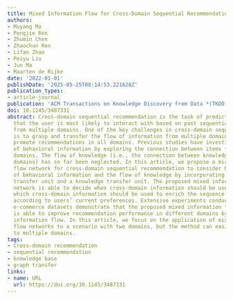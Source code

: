 ```yaml
---
title: Mixed Information Flow for Cross-Domain Sequential Recommendations
authors:
- Muyang Ma
- Pengjie Ren
- Zhumin Chen
- Zhaochun Ren
- Lifan Zhao
- Peiyu Liu
- Jun Ma
- Maarten de Rijke
date: '2022-01-01'
publishDate: '2025-05-25T08:14:53.221628Z'
publication_types:
- article-journal
publication: 'ACM Transactions on Knowledge Discovery from Data *(TKDD)*'
doi: 10.1145/3487331
abstract: Cross-domain sequential recommendation is the task of predict the next item
  that the user is most likely to interact with based on past sequential behavior
  from multiple domains. One of the key challenges in cross-domain sequential recommendation
  is to grasp and transfer the flow of information from multiple domains so as to
  promote recommendations in all domains. Previous studies have investigated the flow
  of behavioral information by exploring the connection between items from different
  domains. The flow of knowledge (i.e., the connection between knowledge from different
  domains) has so far been neglected. In this article, we propose a mixed information
  flow network for cross-domain sequential recommendation to consider both the flow
  of behavioral information and the flow of knowledge by incorporating a behavior
  transfer unit and a knowledge transfer unit. The proposed mixed information flow
  network is able to decide when cross-domain information should be used and, if so,
  which cross-domain information should be used to enrich the sequence representation
  according to users’ current preferences. Extensive experiments conducted on four
  e-commerce datasets demonstrate that the proposed mixed information flow network
  is able to improve recommendation performance in different domains by modeling mixed
  information flow. In this article, we focus on the application of mixed information
  flow networks to a scenario with two domains, but the method can easily be extended
  to multiple domains.
tags:
- Cross-domain recommendation
- sequential recommendation
- knowledge base
- graph transfer
links:
- name: URL
  url: https://doi.org/10.1145/3487331
---
```

